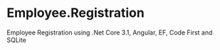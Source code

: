 # Employee.Registration
Employee Registration using .Net Core 3.1, Angular, EF, Code First and SQLite
